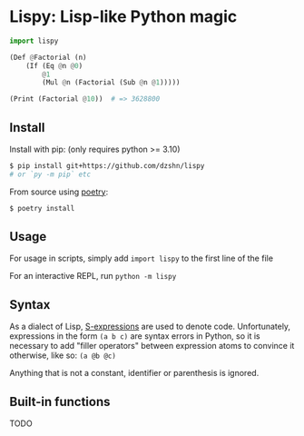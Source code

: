 # Lispy: Lisp-like Python magic

```py
import lispy

(Def @Factorial (n)
    (If (Eq @n @0)
        @1
        (Mul @n (Factorial (Sub @n @1)))))

(Print (Factorial @10))  # => 3628800
```

## Install

Install with pip: (only requires python >= 3.10)

```sh
$ pip install git+https://github.com/dzshn/lispy
# or `py -m pip` etc
```

From source using [poetry](https://python-poetry.org):
```sh
$ poetry install
```

## Usage

For usage in scripts, simply add `import lispy` to the first line of the file

For an interactive REPL, run `python -m lispy`

## Syntax

As a dialect of Lisp, [S-expressions](https://en.wikipedia.org/wiki/S-expression)
are used to denote code. Unfortunately, expressions in the form `(a b c)` are
syntax errors in Python, so it is necessary to add "filler operators" between
expression atoms to convince it otherwise, like so: `(a @b @c)`

Anything that is not a constant, identifier or parenthesis is ignored.

## Built-in functions

TODO

